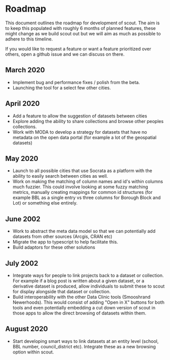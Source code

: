 # Roadmap

This document outlines the roadmap for development of scout. The aim is to keep this populated with roughly 6 months of planned features, these might change as we build scout out but we will aim as much as possible to adhere to this timeline.

If you would like to request a feature or want a feature prioritized over others, open a github issue and we can discuss on there.

## March 2020

-   Implement bug and performance fixes / polish from the beta.
-   Launching the tool for a select few other cities.

## April 2020

-   Add a feature to allow the suggestion of datasets between cities
-   Explore adding the ability to share collections and browse other peoples collections.
-   Work with MODA to develop a strategy for datasets that have no metadata on the open data portal (for example a lot of the geospatial datasets)

## May 2020

-   Launch to all possible cities that use Socrata as a platform with the ability to easily search between cities as well.
-   Work on making the matching of column names and id's within columns much fuzzier. This could involve looking at some fuzzy matching metrics, manually creating mappings for common id structures (for example BBL as a single entry vs three columns for Borough Block and Lot) or something else entirely.

## June 2002

-   Work to abstract the meta data model so that we can potentially add datasets from other sources (Arcgis, CRAN etc)
-   Migrate the app to typescript to help facilitate this.
-   Build adaptors for these other solutions

## July 2002

-   Integrate ways for people to link projects back to a dataset or collection. For example if a blog post is written about a given dataset, or a derivative dataset is produced, allow individuals to submit these to scout for display alongside that dataset or collection.
-   Build interoperability with the other Data Clinic tools (Smooshrand Newerhoods). This would consist of adding "Open in X" buttons for both tools and even potentially embedding a cut down version of scout in those apps to allow the direct browsing of datasets within them.

## August 2020

-   Start developing smart ways to link datasets at an entity level (school, BBL number, council_district etc). Integrate these as a new browsing option within scout.
